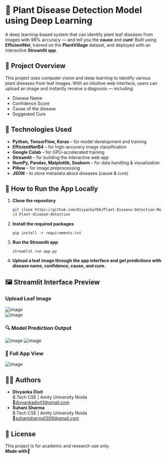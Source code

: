 # 🌿 Plant Disease Detection Model using Deep Learning
A deep learning–based system that can identify plant leaf diseases from images with 98% accuracy — and tell you the **cause** and **cure**! Built using **EfficientNet**, trained on the **PlantVillage** dataset, and deployed with an interactive **Streamlit app**.
## 🚀 Project Overview
This project uses computer vision and deep learning to identify various plant diseases from leaf images. With an intuitive web interface, users can upload an image and instantly receive a diagnosis — including:

- Disease Name
- Confidence Score
- Cause of the disease
- Suggested Cure
## 🧠 Technologies Used
- **Python, TensorFlow, Keras** – for model development and training
- **EfficientNetB4** – for high-accuracy image classification
- **Google Colab** – for GPU-accelerated training
- **Streamlit** – for building the interactive web app
- **NumPy, Pandas, Matplotlib, Seaborn** – for data handling & visualization
- **Pillow** – for image preprocessing
- **JSON** – to store metadata about diseases (cause & cure)
## 🧪 How to Run the App Locally
1. **Clone the repository**
   ```bash
   git clone https://github.com/Divyanka766/Plant-Disease-Detection-Model-using-Deep-Learning.git
   cd Plant-disease-detection
   ```
5. **Install the required packages**
   ```
   pip install -r requirements.txt
   ```
7. **Run the Streamlit app**
   ```
   streamlit run app.py
   ```
8. **Upload a leaf image through the app interface and get predictions with disease name, confidence, cause, and cure.**
## 🖼️ Streamlit Interface Preview
### Upload Leaf Image
![image](https://github.com/user-attachments/assets/a10a2a30-4a7f-4553-9720-944f2fc4b622)  
![image](https://github.com/user-attachments/assets/f7cfca62-d667-4031-8fea-fdcd88fd30c1)
### 🔍 Model Prediction Output
 ![image](https://github.com/user-attachments/assets/eaff8270-13e2-40b0-9ef1-1ccf6fa14adf)
 ![image](https://github.com/user-attachments/assets/6c118424-2c2b-48f1-9b8d-a9c297d5f3d9)
### 🌿 Full App View
![image](https://github.com/user-attachments/assets/795e3bc2-bbd8-42a4-8692-153852ef5f23)
## 👩‍💻 Authors
- **Divyanka Dixit**  
B.Tech CSE | Amity University Noida  
📧divyankadixit1@gmail.com
- **Suhani Sharma**  
B.Tech CSE | Amity University Noida  
📧suhanisharma1309@gmail.com
## 📝 License
This project is for academic and research use only.  
**Made with💚**

